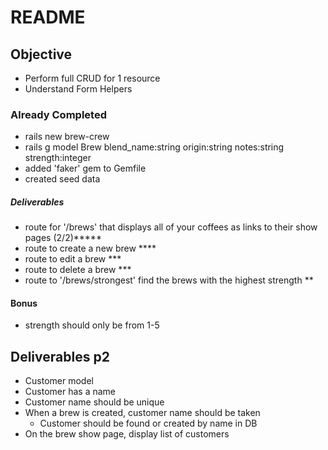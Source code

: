# README

## Objective
* Perform full CRUD for 1 resource
* Understand Form Helpers

### Already Completed
* rails new brew-crew
* rails g model Brew blend_name:string origin:string notes:string strength:integer
* added 'faker' gem to Gemfile
* created seed data


##### Deliverables
* route for '/brews' that displays all of your coffees as links to their show pages (2/2)*****
* route to create a new brew ****
* route to edit a brew ***
* route to delete a brew ***
* route to '/brews/strongest' find the brews with the highest strength **

#### Bonus
* strength should only be from 1-5

## Deliverables p2

* Customer model
* Customer has a name
* Customer name should be unique
* When a brew is created, customer name should be taken
  * Customer should be found or created by name in DB
* On the brew show page, display list of customers
